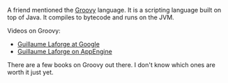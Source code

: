 A friend mentioned the [Groovy](http://groovy.codehaus.org/) language.  It is
a scripting language built on top of Java.  It compiles to bytecode and runs on
the JVM.

Videos on Groovy:

- [Guillaume Laforge at Google](http://www.youtube.com/watch?v=FnIGnMMpn6c)
- [Guillaume Laforge on AppEngine](http://www.youtube.com/watch?v=NEnniZTdOYk)

There are a few books on Groovy out there.  I don't know which ones are worth it
just yet.
